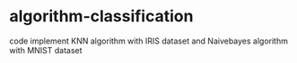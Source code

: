 # algorithm-classification
code implement KNN algorithm with IRIS dataset and Naivebayes algorithm with MNIST dataset
